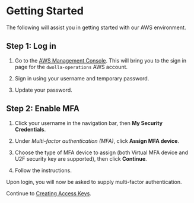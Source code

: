 # Getting Started

The following will assist you in getting started with our AWS environment.

## Step 1: Log in

1. Go to the [AWS Management Console](https://signin.aws.amazon.com/oauth?redirect_uri=https%3A%2F%2Fconsole.aws.amazon.com%2Fconsole%2Fhome%3Fstate%3DhashArgs%2523%26isauthcode%3Dtrue&client_id=arn%3Aaws%3Aiam%3A%3A015428540659%3Auser%2Fhomepage&response_type=code&iam_user=true&account=dwolla-operations). This will bring you to the sign in page for the `dwolla-operations` AWS account.

2. Sign in using your username and temporary password.

3. Update your password.

## Step 2: Enable MFA

1. Click your username in the navigation bar, then **My Security Credentials**.

2. Under *Multi-factor authentication (MFA)*, click **Assign MFA device**.

3. Choose the type of MFA device to assign (both Virtual MFA device and U2F security key are supported), then click **Continue**.

4. Follow the instructions.

Upon login, you will now be asked to supply multi-factor authentication.

Continue to [Creating Access Keys](./creating-access-keys.md).
